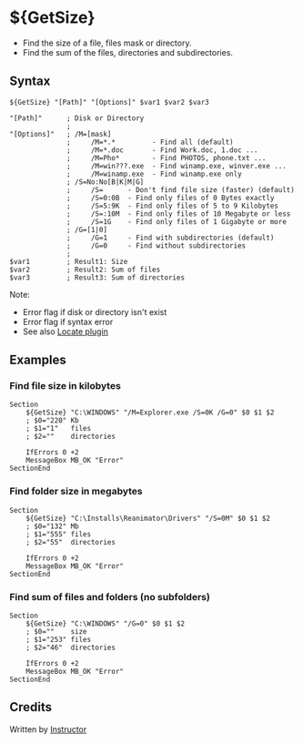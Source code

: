 # ${GetSize}

* Find the size of a file, files mask or directory.
* Find the sum of the files, directories and subdirectories.

## Syntax

    ${GetSize} "[Path]" "[Options]" $var1 $var2 $var3

    "[Path]"      ; Disk or Directory
                  ;
    "[Options]"   ; /M=[mask]
                  ;     /M=*.*         - Find all (default)
                  ;     /M=*.doc       - Find Work.doc, 1.doc ...
                  ;     /M=Pho*        - Find PHOTOS, phone.txt ...
                  ;     /M=win???.exe  - Find winamp.exe, winver.exe ...
                  ;     /M=winamp.exe  - Find winamp.exe only
                  ; /S=No:No[B|K|M|G]
                  ;     /S=      - Don't find file size (faster) (default)
                  ;     /S=0:0B  - Find only files of 0 Bytes exactly
                  ;     /S=5:9K  - Find only files of 5 to 9 Kilobytes
                  ;     /S=:10M  - Find only files of 10 Megabyte or less
                  ;     /S=1G    - Find only files of 1 Gigabyte or more
                  ; /G=[1|0]
                  ;     /G=1     - Find with subdirectories (default)
                  ;     /G=0     - Find without subdirectories
                  ;
    $var1         ; Result1: Size
    $var2         ; Result2: Sum of files
    $var3         ; Result3: Sum of directories

Note: 

- Error flag if disk or directory isn't exist 
- Error flag if syntax error 
- See also [Locate plugin][1]

## Examples

### Find file size in kilobytes

    Section
        ${GetSize} "C:\WINDOWS" "/M=Explorer.exe /S=0K /G=0" $0 $1 $2
        ; $0="220" Kb
        ; $1="1"   files
        ; $2=""    directories

        IfErrors 0 +2
        MessageBox MB_OK "Error"
    SectionEnd

### Find folder size in megabytes

    Section
        ${GetSize} "C:\Installs\Reanimator\Drivers" "/S=0M" $0 $1 $2
        ; $0="132" Mb
        ; $1="555" files
        ; $2="55"  directories

        IfErrors 0 +2
        MessageBox MB_OK "Error"
    SectionEnd

### Find sum of files and folders (no subfolders)

    Section
        ${GetSize} "C:\WINDOWS" "/G=0" $0 $1 $2
        ; $0=""    size
        ; $1="253" files
        ; $2="46"  directories

        IfErrors 0 +2
        MessageBox MB_OK "Error"
    SectionEnd

## Credits

Written by [Instructor][2]

[1]: http://nsis.sourceforge.net/Locate_plugin
[2]: http://nsis.sourceforge.net/User:Instructor